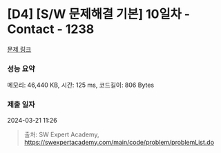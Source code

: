 # [D4] [S/W 문제해결 기본] 10일차 - Contact - 1238 

[문제 링크](https://swexpertacademy.com/main/code/problem/problemDetail.do?contestProbId=AV15B1cKAKwCFAYD) 

### 성능 요약

메모리: 46,440 KB, 시간: 125 ms, 코드길이: 806 Bytes

### 제출 일자

2024-03-21 11:26



> 출처: SW Expert Academy, https://swexpertacademy.com/main/code/problem/problemList.do